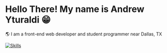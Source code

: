 # Hello There! My name is Andrew Yturaldi 😁
🌎 I am a front-end web developer and student programmer near Dallas, TX 

[![Skills](https://skillicons.dev/icons?i=html,css,java,git)](https://skillicons.dev)
